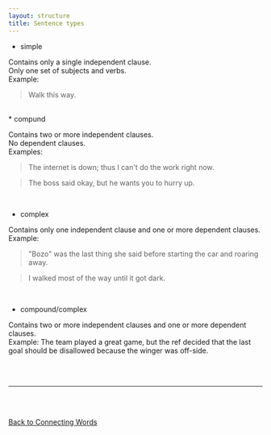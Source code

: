 ```yaml
---
layout: structure
title: Sentence types
---
```



* simple

Contains only a single independent clause.  
Only one set of subjects and verbs.  
Example: 
>Walk this way.  

<br/>
* compund

Contains two or more independent clauses.  
No dependent clauses.  
Examples:  
>The internet is down; thus I can't do the work right now.  

>The boss said okay, but he wants you to hurry up.  

<br/>  

* complex

Contains only one independent clause and one or more dependent clauses.  
Example:  
>"Bozo" was the last thing she said before starting the car and roaring away.  

>I walked most of the way until it got dark.  

<br/>  

* compound/complex  

Contains two or more independent clauses and one or more dependent clauses.  
Example: The team played a great game, but the ref decided that the last goal should be disallowed because the winger was off-side.


<br/>
<br/>

---

<br/>
<br/>

[Back to Connecting Words]({{site.baseurl}}/structures/connecting-words)